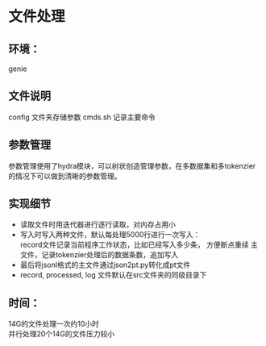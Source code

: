 # 文件处理

## 环境：
genie
## 文件说明
config 文件夹存储参数
cmds.sh 记录主要命令
## 参数管理
参数管理使用了hydra模块，可以树状创造管理参数，在多数据集和多tokenzier的情况下可以做到清晰的参数管理。

## 实现细节

* 读取文件时用迭代器进行逐行读取，对内存占用小
* 写入时写入两种文件，默认每处理5000行进行一次写入：\
    record文件记录当前程序工作状态，比如已经写入多少条， 方便断点重续
    主文件，记录tokenzier处理后的数据条数，追加写入
* 最后将jsonl格式的主文件通过json2pt.py转化成pt文件
* record, processed, log 文件默认在src文件夹的同级目录下

## 时间：
14G的文件处理一次约10小时 \
并行处理20个14G的文件压力较小